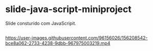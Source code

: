 # slide-java-script-miniproject
 Slide consturído com JavaScripit.
##




https://user-images.githubusercontent.com/96156026/156208542-bce8a062-2733-4238-9dbb-967975003219.mp4

